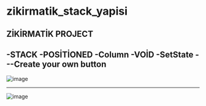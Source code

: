 # zikirmatik_stack_yapisi

ZİKİRMATİK PROJECT
-----------------------------------------------
-STACK 
-POSİTİONED
-Column
-VOİD 
-SetState
---Create your own button
-------------------------------------------------
![image](https://github.com/user-attachments/assets/4e6ff848-f593-487f-b614-fe6991a462f2)

---------------------------------------------------
![image](https://github.com/user-attachments/assets/15f97426-df12-498a-8417-3f3f21d23788)
